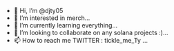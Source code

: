 - 👋 Hi, I’m @djty05
- 👀 I’m interested in merch...
- 🌱 I’m currently learning everything...
- 💞️ I’m looking to collaborate on any solana projects :)...
- 📫 How to reach me TWITTER : tickle_me_Ty ...

<!---
djty05/djty05 is a ✨ special ✨ repository because its `README.md` (this file) appears on your GitHub profile.
You can click the Preview link to take a look at your changes.
--->
